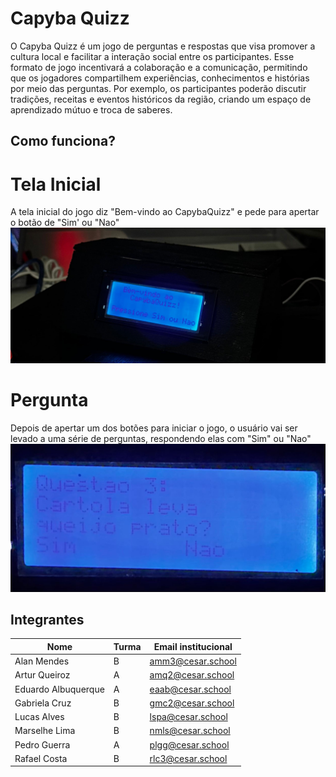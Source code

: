 
# Capyba Quizz

O Capyba Quizz é um jogo de perguntas e respostas que visa promover a cultura local e facilitar a interação social entre os participantes. Esse formato de jogo incentivará a colaboração e a comunicação, permitindo que os jogadores compartilhem experiências, conhecimentos e histórias por meio das perguntas. Por exemplo, os participantes poderão discutir tradições, receitas e eventos históricos da região, criando um espaço de aprendizado mútuo e troca de saberes.


## Como funciona?

# Tela Inicial
A tela inicial do jogo diz "Bem-vindo ao CapybaQuizz" e pede para apertar o botão de "Sim' ou "Nao"
![Tela inicial](imagens/telabemvindo.jpg)

# Pergunta
Depois de apertar um dos botões para iniciar o jogo, o usuário vai ser levado a uma série de perguntas, respondendo elas com "Sim" ou "Nao"
![Tela pergunta](imagens/pergunta.jpg)



## Integrantes

| Nome | Turma | Email institucional|
|------|-------|------------|
|Alan Mendes| B | amm3@cesar.school|
|Artur Queiroz| A | amq2@cesar.school|
|Eduardo Albuquerque| A | eaab@cesar.school|
|Gabriela Cruz| B | gmc2@cesar.school|
|Lucas Alves| B| lspa@cesar.school|
|Marselhe Lima| B | nmls@cesar.school|
|Pedro Guerra| A | plgg@cesar.school|
|Rafael Costa| B | rlc3@cesar.school|

